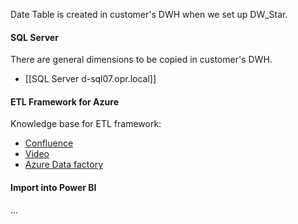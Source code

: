 Date Table is created in customer's DWH when we set up DW_Star.

#### SQL Server
There are general dimensions to be copied in customer's DWH.
- [[SQL Server d-sql07.opr.local]]

#### ETL Framework for Azure
Knowledge base for ETL framework:
- [Confluence](https://add-opr.atlassian.net/wiki/spaces/AK/pages/2293818/Deployment)
- [Video](https://addljsi.sharepoint.com/opr/_layouts/15/stream.aspx?id=%2Fopr%2FShared%20Documents%2F04%20OPR%20Stebri%2F03%20DEV%2FKadri%20Welcome%2FData%20Engineer%2FETL%20framework%2FETL%20Framework%20za%20Azure-20230512_101015-Meeting%20Recording.mp4&referrer=OneDriveForBusiness&referrerScenario=OpenFile)
- [Azure Data factory](https://addljsi.sharepoint.com/:t:/r/opr/Shared%20Documents/04%20OPR%20Stebri/03%20DEV/ETL%20framework/Framework/ADF%202.0/ADF_DWH_ADD.txt?csf=1&web=1&e=xoBF93)

#### Import into Power BI

...